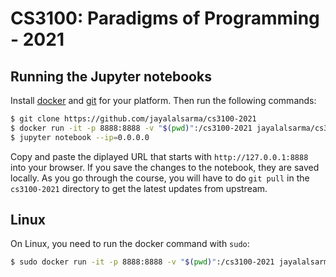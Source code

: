 # CS3100: Paradigms of Programming - 2021

## Running the Jupyter notebooks

Install [docker](https://docs.docker.com/install/#supported-platforms) and [git](https://git-scm.com/book/en/v2/Getting-Started-Installing-Git) for your platform.
Then run the following commands:

```bash
$ git clone https://github.com/jayalalsarma/cs3100-2021
$ docker run -it -p 8888:8888 -v "$(pwd)":/cs3100-2021 jayalalsarma/cs3100-2021:latest
$ jupyter notebook --ip=0.0.0.0
```

Copy and paste the diplayed URL that starts with `http://127.0.0.1:8888` into
your browser. If you save the changes to the notebook, they are saved locally.
As you go through the course, you will have to do `git pull` in the
`cs3100-2021` directory to get the latest updates from upstream.

## Linux

On Linux, you need to run the docker command with `sudo`:

```bash
$ sudo docker run -it -p 8888:8888 -v "$(pwd)":/cs3100-2021 jayalalsarma/cs3100-2021:latest
```
